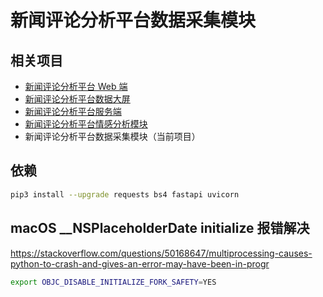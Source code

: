 # 新闻评论分析平台数据采集模块

## 相关项目

* [新闻评论分析平台 Web 端](https://github.com/jerryshell/ncap-admin)
* [新闻评论分析平台数据大屏](https://github.com/jerryshell/ncap-datav)
* [新闻评论分析平台服务端](https://github.com/jerryshell/ncap-server)
* [新闻评论分析平台情感分析模块](https://github.com/jerryshell/ncap-model)
* 新闻评论分析平台数据采集模块（当前项目）

## 依赖

```bash
pip3 install --upgrade requests bs4 fastapi uvicorn
```

## macOS __NSPlaceholderDate initialize 报错解决

https://stackoverflow.com/questions/50168647/multiprocessing-causes-python-to-crash-and-gives-an-error-may-have-been-in-progr

```bash
export OBJC_DISABLE_INITIALIZE_FORK_SAFETY=YES
```
